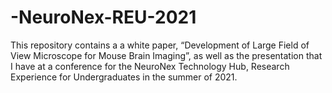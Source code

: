 # -NeuroNex-REU-2021
This repository contains a a white paper, “Development of Large Field of View Microscope for Mouse Brain Imaging”, as well as the presentation that I have at a conference for the NeuroNex Technology Hub, Research Experience for Undergraduates in the summer of 2021.
